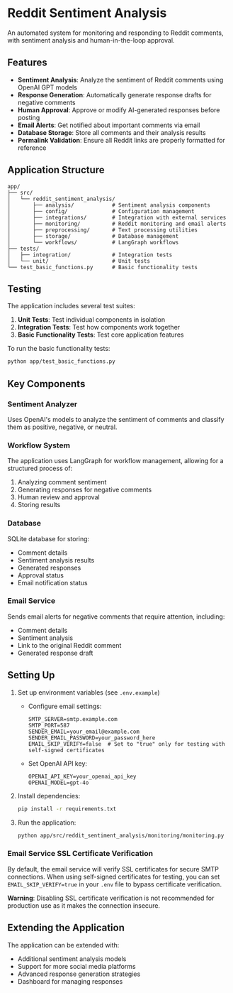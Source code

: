 # Reddit Sentiment Analysis

An automated system for monitoring and responding to Reddit comments, with sentiment analysis and human-in-the-loop approval.

## Features

- **Sentiment Analysis**: Analyze the sentiment of Reddit comments using OpenAI GPT models
- **Response Generation**: Automatically generate response drafts for negative comments
- **Human Approval**: Approve or modify AI-generated responses before posting
- **Email Alerts**: Get notified about important comments via email
- **Database Storage**: Store all comments and their analysis results
- **Permalink Validation**: Ensure all Reddit links are properly formatted for reference

## Application Structure

```
app/
├── src/
│   └── reddit_sentiment_analysis/
│       ├── analysis/            # Sentiment analysis components
│       ├── config/              # Configuration management
│       ├── integrations/        # Integration with external services
│       ├── monitoring/          # Reddit monitoring and email alerts
│       ├── preprocessing/       # Text processing utilities
│       ├── storage/             # Database management
│       └── workflows/           # LangGraph workflows
├── tests/
│   ├── integration/             # Integration tests
│   └── unit/                    # Unit tests
└── test_basic_functions.py      # Basic functionality tests
```

## Testing

The application includes several test suites:

1. **Unit Tests**: Test individual components in isolation
2. **Integration Tests**: Test how components work together
3. **Basic Functionality Tests**: Test core application features

To run the basic functionality tests:

```bash
python app/test_basic_functions.py
```

## Key Components

### Sentiment Analyzer

Uses OpenAI's models to analyze the sentiment of comments and classify them as positive, negative, or neutral.

### Workflow System

The application uses LangGraph for workflow management, allowing for a structured process of:

1. Analyzing comment sentiment
2. Generating responses for negative comments
3. Human review and approval
4. Storing results

### Database

SQLite database for storing:

- Comment details
- Sentiment analysis results
- Generated responses
- Approval status
- Email notification status

### Email Service

Sends email alerts for negative comments that require attention, including:

- Comment details
- Sentiment analysis
- Link to the original Reddit comment
- Generated response draft

## Setting Up

1. Set up environment variables (see `.env.example`)

   - Configure email settings:
     ```
     SMTP_SERVER=smtp.example.com
     SMTP_PORT=587
     SENDER_EMAIL=your_email@example.com
     SENDER_EMAIL_PASSWORD=your_password_here
     EMAIL_SKIP_VERIFY=false  # Set to "true" only for testing with self-signed certificates
     ```
   - Set OpenAI API key:
     ```
     OPENAI_API_KEY=your_openai_api_key
     OPENAI_MODEL=gpt-4o
     ```

2. Install dependencies:

   ```bash
   pip install -r requirements.txt
   ```

3. Run the application:
   ```bash
   python app/src/reddit_sentiment_analysis/monitoring/monitoring.py
   ```

### Email Service SSL Certificate Verification

By default, the email service will verify SSL certificates for secure SMTP connections. When using self-signed certificates for testing, you can set `EMAIL_SKIP_VERIFY=true` in your `.env` file to bypass certificate verification.

**Warning**: Disabling SSL certificate verification is not recommended for production use as it makes the connection insecure.

## Extending the Application

The application can be extended with:

- Additional sentiment analysis models
- Support for more social media platforms
- Advanced response generation strategies
- Dashboard for managing responses
